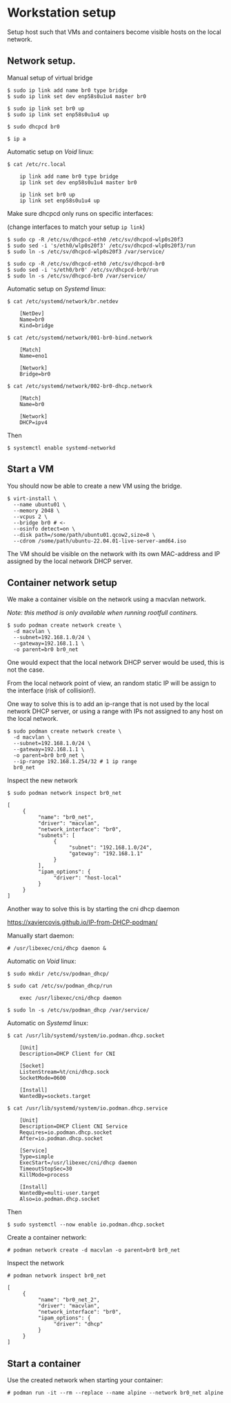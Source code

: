 # Workstation setup

Setup host such that VMs and containers become visible hosts on the local network.

## Network setup.

Manual setup of virtual bridge

```
$ sudo ip link add name br0 type bridge
$ sudo ip link set dev enp58s0u1u4 master br0

$ sudo ip link set br0 up
$ sudo ip link set enp58s0u1u4 up

$ sudo dhcpcd br0

$ ip a
```

Automatic setup on _Void_ linux:

```
$ cat /etc/rc.local

    ip link add name br0 type bridge
    ip link set dev enp58s0u1u4 master br0

    ip link set br0 up
    ip link set enp58s0u1u4 up
```

Make sure dhcpcd only runs on specific interfaces:

(change interfaces to match your setup `ip link`)

```
$ sudo cp -R /etc/sv/dhcpcd-eth0 /etc/sv/dhcpcd-wlp0s20f3
$ sudo sed -i 's/eth0/wlp0s20f3' /etc/sv/dhcpcd-wlp0s20f3/run
$ sudo ln -s /etc/sv/dhcpcd-wlp0s20f3 /var/service/

$ sudo cp -R /etc/sv/dhcpcd-eth0 /etc/sv/dhcpcd-br0
$ sudo sed -i 's/eth0/br0' /etc/sv/dhcpcd-br0/run
$ sudo ln -s /etc/sv/dhcpcd-br0 /var/service/
```

Automatic setup on _Systemd_ linux:

```
$ cat /etc/systemd/network/br.netdev

    [NetDev]
    Name=br0
    Kind=bridge

$ cat /etc/systemd/network/001-br0-bind.network

    [Match]
    Name=eno1

    [Network]
    Bridge=br0

$ cat /etc/systemd/network/002-br0-dhcp.network

    [Match]
    Name=br0

    [Network]
    DHCP=ipv4
```

Then

```
$ systemctl enable systemd-networkd
```

## Start a VM

You should now be able to create a new VM using the bridge.

```
$ virt-install \
  --name ubuntu01 \
  --memory 2048 \
  --vcpus 2 \
  --bridge br0 # <-
  --osinfo detect=on \
  --disk path=/some/path/ubuntu01.qcow2,size=8 \
  --cdrom /some/path/ubuntu-22.04.01-live-server-amd64.iso
```

The VM should be visible on the network with its own MAC-address and IP assigned by the local network DHCP server.

## Container network setup

We make a container visible on the network using a macvlan network.

_Note: this method is only available when running rootfull continers._

```
$ sudo podman create network create \
  -d macvlan \
  --subnet=192.168.1.0/24 \
  --gateway=192.168.1.1 \
  -o parent=br0 br0_net
```

One would expect that the local network DHCP server would be used, this is not the case. 

From the local network point of view, an random static IP will be assign to the interface (risk of collision!). 

One way to solve this is to add an ip-range that is not used by the local network DHCP server, or using a range with IPs not assigned to any host on the local network.

```
$ sudo podman create network create \
  -d macvlan \
  --subnet=192.168.1.0/24 \
  --gateway=192.168.1.1 \
  -o parent=br0 br0_net \
  --ip-range 192.168.1.254/32 # 1 ip range
  br0_net
```

Inspect the new network

```
$ sudo podman network inspect br0_net

[
     {
          "name": "br0_net",
          "driver": "macvlan",
          "network_interface": "br0",
          "subnets": [
               {
                    "subnet": "192.168.1.0/24",
                    "gateway": "192.168.1.1"
               }
          ],
          "ipam_options": {
               "driver": "host-local"
          }
     }
]
```

Another way to solve this is by starting the cni dhcp daemon

https://xaviercovis.github.io/IP-from-DHCP-podman/

Manually start daemon:

```
# /usr/libexec/cni/dhcp daemon &
```

Automatic on _Void_ linux:

```
$ sudo mkdir /etc/sv/podman_dhcp/

$ sudo cat /etc/sv/podman_dhcp/run

    exec /usr/libexec/cni/dhcp daemon

$ sudo ln -s /etc/sv/podman_dhcp /var/service/
```

Automatic on _Systemd_ linux:

```
$ cat /usr/lib/systemd/system/io.podman.dhcp.socket

    [Unit]
    Description=DHCP Client for CNI

    [Socket]
    ListenStream=%t/cni/dhcp.sock
    SocketMode=0600

    [Install]
    WantedBy=sockets.target

$ cat /usr/lib/systemd/system/io.podman.dhcp.service

    [Unit]
    Description=DHCP Client CNI Service
    Requires=io.podman.dhcp.socket
    After=io.podman.dhcp.socket

    [Service]
    Type=simple
    ExecStart=/usr/libexec/cni/dhcp daemon
    TimeoutStopSec=30
    KillMode=process

    [Install]
    WantedBy=multi-user.target
    Also=io.podman.dhcp.socket
```

Then

```
$ sudo systemctl --now enable io.podman.dhcp.socket
```

Create a container network:

```
# podman network create -d macvlan -o parent=br0 br0_net
```

Inspect the network

```
# podman network inspect br0_net

[
     {
          "name": "br0_net_2",
          "driver": "macvlan",
          "network_interface": "br0",
          "ipam_options": {
               "driver": "dhcp"
          }
     }
]
```

## Start a container

Use the created network when starting your container:

```
# podman run -it --rm --replace --name alpine --network br0_net alpine
```
